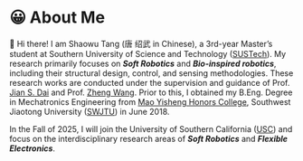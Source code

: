 

# 😀 About Me

👋 Hi there! I am Shaowu Tang (唐 绍武 in Chinese), a 3rd-year Master’s student at Southern University of Science and Technology ([SUSTech](https://www.sustech.edu.cn/en/)). My research primarily focuses on **_Soft Robotics_** and **_Bio-inspired robotics_**, including their structural design, control, and sensing methodologies. These research works are conducted under the supervision and guidance of Prof. [Jian S. Dai](https://sustech.edu.cn/en/faculties/daijiansheng.html) and Prof. [Zheng Wang](https://ieeexplore.ieee.org/author/37085463419). Prior to this, I obtained my B.Eng. Degree in Mechatronics Engineering from [Mao Yisheng Honors College](https://mys.swjtu.edu.cn/en/HOME.htm), Southwest Jiaotong University ([SWJTU](https://en.swjtu.edu.cn/)) in June 2018.

In the Fall of 2025, I will join the University of Southern California ([USC](https://www.usc.edu/)) and focus on the interdisciplinary research areas of **_Soft Robotics_** and **_Flexible Electronics_**.





